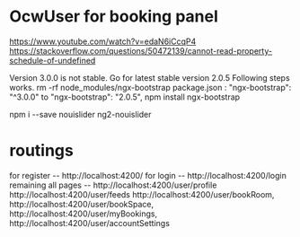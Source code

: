 # OcwUser for booking panel

https://www.youtube.com/watch?v=edaN6iCcqP4
https://stackoverflow.com/questions/50472139/cannot-read-property-schedule-of-undefined

Version 3.0.0 is not stable. Go for latest stable version 2.0.5
Following steps works.
rm -rf node_modules/ngx-bootstrap
package.json : "ngx-bootstrap": "^3.0.0" to "ngx-bootstrap": "2.0.5",
npm install ngx-bootstrap 

npm i --save nouislider ng2-nouislider

# routings
for register -- http://localhost:4200/
for login -- http://localhost:4200/login
remaining all pages -- 
http://localhost:4200/user/profile
http://localhost:4200/user/feeds
http://localhost:4200/user/bookRoom,
http://localhost:4200/user/bookSpace,
http://localhost:4200/user/myBookings,
http://localhost:4200/user/accountSettings